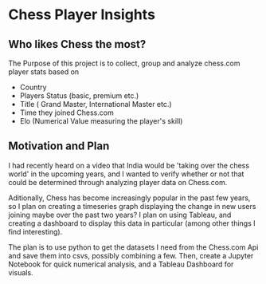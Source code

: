# Chess Player Insights

## Who likes Chess the most?

The Purpose of this project is to collect, group and analyze chess.com player stats based on 

  - Country
  - Players Status (basic, premium etc.)
  - Title ( Grand Master, International Master etc.)
  - Time they joined Chess.com
  - Elo (Numerical Value measuring the player's skill)


## Motivation and Plan

I had recently heard on a video that India would be 'taking over the chess world' in the upcoming years, and I wanted to verify whether or not that could be determined through analyzing player data on Chess.com. 

Aditionally, Chess has become increasingly popular in the past few years, so I plan on creating a timeseries graph displaying the change in new users joining maybe over the past two years? I plan on using Tableau, and creating a dashboard to display this data in particular (among other things I find interesting).


The plan is to use python to get the datasets I need from the Chess.com Api and save them into csvs, possibly combining a few. Then, create a Jupyter Notebook for quick numerical analysis, and a Tableau Dashboard for visuals.
